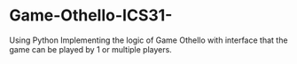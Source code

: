 # Game-Othello-ICS31-
Using Python Implementing the logic of Game Othello with interface that the game can be played by 1 or multiple players.
